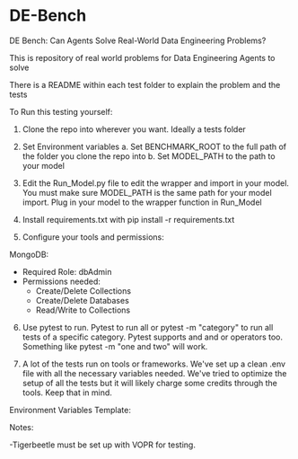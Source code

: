 # DE-Bench
DE Bench: Can Agents Solve Real-World Data Engineering Problems?

This is repository of real world problems for Data Engineering Agents to solve

There is a README within each test folder to explain the problem and the tests

To Run this testing yourself:

1. Clone the repo into wherever you want. Ideally a tests folder

2. Set Environment variables
  a. Set BENCHMARK_ROOT to the full path of the folder you clone the repo into
  b. Set MODEL_PATH to the path to your model

3. Edit the Run_Model.py file to edit the wrapper and import in your model. You must make sure MODEL_PATH is the same path for your model import. Plug in your model to the wrapper function in Run_Model

4. Install requirements.txt with pip install -r requirements.txt

5. Configure your tools and permissions:

MongoDB:
- Required Role: dbAdmin
- Permissions needed:
  - Create/Delete Collections
  - Create/Delete Databases
  - Read/Write to Collections

6. Use pytest to run. Pytest to run all or pytest -m "category" to run all tests of a specific category. Pytest supports and and or operators too. Something like pytest -m "one and two" will work.

7. A lot of the tests run on tools or frameworks. We've set up a clean .env file with all the necessary variables needed. We've tried to optimize the setup of all the tests but it will likely charge some credits through the tools. Keep that in mind.

Environment Variables Template:







Notes:

-Tigerbeetle must be set up with VOPR for testing.
